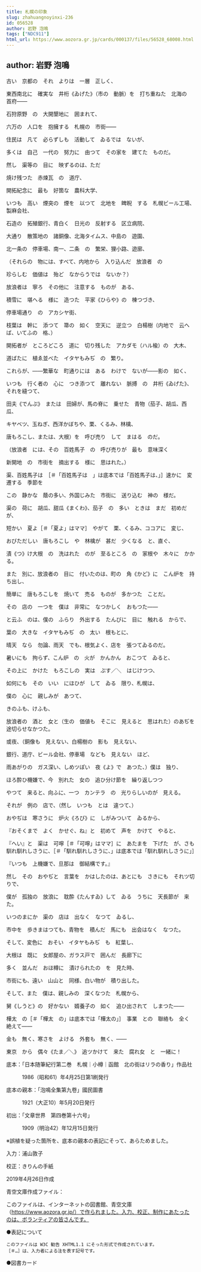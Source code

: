 ```yaml
---
title: 札幌の印象
slug: zhahuangnoyinxi-236
id: 056528
author: 岩野 泡鳴
tags: ["NDC911"]
html_url: https://www.aozora.gr.jp/cards/000137/files/56528_68008.html
---
```


## author: 岩野 泡鳴

古い　京都の　それ　よりは　一層　正しく、

東西南北に　確実な　井桁《ゐげた》（市の　動脈）を　打ち重ねた　北海の　首府――

石狩原野　の　大開墾地に　囲まれて、

六万の　人口を　抱擁する　札幌の　市街――

住民は　凡て　必らずしも　活動して　ゐるでは　ないが、

多くは　自己　一代の　努力に　由つて　その家を　建てた　ものだ。



然し　渠等の　目に　映ずるのは、ただ

焼け残つた　赤煉瓦　の　道庁、

開拓紀念に　最も　好箇な　農科大学、

いつも　高い　煙突の　煙を　以つて　北地を　睥睨　する　札幌ビール工場、製麻会社、

石造の　拓殖銀行、青白く　日光の　反射する　区立病院、

大通り　散策地の　諸銅像、北海タイムス、中島の　遊園、

北一条の　停車場、南一、二条　の　繁栄、狸小路、遊廓、

（それらの　物には、すべて、内地から　入り込んだ　放浪者　の

珍らしむ　価値は　殆ど　なからうでは　ないか？）



放浪者は　寧ろ　その他に　注意する　ものが　ある、

積雪に　堪へる　様に　造つた　平家《ひらや》の　棟つづき、

停車場通り　の　アカシヤ街、

枝葉は　幹に　添つて　箒の　如く　空天に　逆立つ　白楊樹（内地で　云へば、いてふの　格、）

開拓者が　ところどころ　道に　切り残した　アカダモ（ハル楡）の　大木、

道ばたに　植ゑ並べた　イタヤもみぢ　の　繁り。

これらが、――繁華な　町通りには　ある　わけで　ないが――影の　如く、

いつも　行く者の　心に　つき添つて　離れない　脈搏　の　井桁《ゐげた》、それを縫つて、

田夫《でんぷ》　または　田婦が、馬の脊に　乗せた　青物（茄子、胡瓜、西瓜、

キヤベツ、玉ねぎ、西洋かぼちや、栗、くるみ、林檎、

唐もろこし、または、大根）を　呼び売り　して　まはる　のだ。

（放浪者　には、その　百姓馬子　の　呼び売りが　最も　意味深く

新開地　の　市街を　摘出する　様に　思はれた。）



渠、百姓馬子は　［＃「百姓馬子は　」は底本では「百姓馬子は、」］速かに　変遷する　季節を

この　静かな　蔭の多い、外国じみた　市街に　送り込む　神の　様だ。

渠の　荷に　胡瓜、甜瓜《まくわ》、茄子　の　多い　ときは　まだ　初めだが、

短かい　夏よ［＃「夏よ」はママ］　やがて　栗、くるみ、ココアに　変じ、

おびただしい　唐もろこし　や　林檎が　甚だ　少くなる　と、直ぐ、

漬《つ》け大根　の　洗はれた　のが　至るところ　の　家根や　木々に　かかる。



また　別に、放浪者の　目に　付いたのは、町の　角《かど》に　こん炉を　持ち出し、

簡単に　唐もろこしを　焼いて　売る　ものが　多かつた　ことだ。

その　店の　一つを　僕は　非常に　なつかしく　おもつた――

と云ふ　のは、僕の　ふらり　外出する　たんびに　目に　触れる　からで、

葉の　大きな　イタヤもみぢ　の　太い　根もとに、

晴天　なら　勿論、雨天　でも、根気よく、店を　張つてゐるのだ。

暑いにも　拘らず、こん炉　の　火が　かんかん　おこつて　ゐると、

その上に　かけた　もろこしの　実は　ぷす／＼　はじけつつ、

如何にも　その　いい　にほひが　して　ゐる　限り、札幌は、

僕の　心に　親しみが　あつて、

きのふも、けふも、

放浪者の　酒と　女と（生の　価値も　そこに　見えると　思はれた）のあぢを　途切らせなかつた。

或夜、（銅像も　見えない、白楊樹の　影も　見えない、

銀行、道庁、ビール会社、停車場　なども　見えない　ほど、

雨あがりの　ガス深い、しめツぽい　夜《よ》で　あつた、）僕は　独り、

ほろ酔ひ機嫌で、今　別れた　女の　追ひ分け節を　繰り返しつつ

やつて　来ると、向ふに、一つ　カンテラ　の　光りらしいのが　見える。

それが　例の　店で、（然し　いつも　とは　違つて、）

おやぢは　寒さうに　炉火《ろび》に　しがみついて　ゐるから、

『おそくまで　よく　かせぐ、ね』と　初めて　声を　かけて　やると、

『へい』と　渠は　可嚀［＃「可嚀」はママ］に　あたまを　下げた　が、さも　馴れ馴れしさうに、［＃「馴れ馴れしさうに、」は底本では「馴れ馴れしさうに」］

『いつも　上機嫌で、旦那は　御結構です。』



然し　その　おやぢと　言葉を　かはしたのは、あとにも　さきにも　それツ切りで、

僕が　孤独の　放浪に　耽酔《たんすゐ》して　ゐる　うちに　天長節が　来た。

いつのまにか　渠の　店は　出なく　なつて　ゐるし、

市中を　歩きまはつても、青物を　積んだ　馬にも　出会はなく　なつた。



そして、変色に　おそい　イタヤもみぢ　も　紅葉し、

大根は　既に　女郎屋の、ガラス戸で　囲んだ　長廊下に

多く　並んだ　おほ樽に　漬けられたの　を　見た時、

市街にも、遠い　山山と　同様、白い物が　積り出した。

そして、また　僕は、親しみの　深くなつた　札幌から、

舅《しうと》の　好かない　婿養子の　如く　追ひ出されて　しまつた――

樺太　の［＃「樺太　の」は底本では「樺太の」］　事業　との　聯絡も　全く　絶えて――

金も　無く、寒さを　よける　外套も　無く、――

東京　から　偶々《たま／＼》　追ツかけて　来た　腐れ女　と　一緒に！













底本：「日本随筆紀行第二巻　札幌｜小樽｜函館　北の街はリラの香り」作品社

　　　1986（昭和61）年4月25日第1刷発行

底本の親本：「泡鳴全集第九卷」國民圖書

　　　1921（大正10）年5月20日発行

初出：「文章世界　第四巻第十六号」

　　　1909（明治42）年12月15日発行

※誤植を疑った箇所を、底本の親本の表記にそって、あらためました。

入力：浦山敦子

校正：きりんの手紙

2019年4月26日作成

青空文庫作成ファイル：

このファイルは、インターネットの図書館、青空文庫（https://www.aozora.gr.jp/）で作られました。入力、校正、制作にあたったのは、ボランティアの皆さんです。











●表記について


	このファイルは W3C 勧告 XHTML1.1 にそった形式で作成されています。
	［＃…］は、入力者による注を表す記号です。







●図書カード